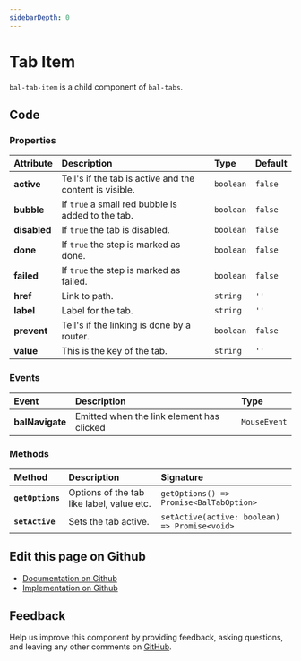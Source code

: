 ```yaml
---
sidebarDepth: 0
---
```



# Tab Item

`bal-tab-item` is a child component of `bal-tabs`.




<ClientOnly><docs-component-tabs></docs-component-tabs></ClientOnly>

<!-- docs:child of bal-tabs -->


## Code

### Properties


| Attribute    | Description                                             | Type      | Default |
| :----------- | :------------------------------------------------------ | :-------- | :------ |
| **active**   | Tell's if the tab is active and the content is visible. | `boolean` | `false` |
| **bubble**   | If `true` a small red bubble is added to the tab.       | `boolean` | `false` |
| **disabled** | If `true` the tab is disabled.                          | `boolean` | `false` |
| **done**     | If `true` the step is marked as done.                   | `boolean` | `false` |
| **failed**   | If `true` the step is marked as failed.                 | `boolean` | `false` |
| **href**     | Link to path.                                           | `string`  | `''`    |
| **label**    | Label for the tab.                                      | `string`  | `''`    |
| **prevent**  | Tell's if the linking is done by a router.              | `boolean` | `false` |
| **value**    | This is the key of the tab.                             | `string`  | `''`    |

### Events


| Event           | Description                               | Type         |
| :-------------- | :---------------------------------------- | :----------- |
| **balNavigate** | Emitted when the link element has clicked | `MouseEvent` |

### Methods


| Method           | Description                               | Signature                                     |
| :--------------- | :---------------------------------------- | :-------------------------------------------- |
| **`getOptions`** | Options of the tab like label, value etc. | `getOptions() => Promise<BalTabOption>`       |
| **`setActive`**  | Sets the tab active.                      | `setActive(active: boolean) => Promise<void>` |




## Edit this page on Github

* [Documentation on Github](https://github.com/baloise/design-system/blob/master/docs/src/components/components/bal-tab-item.md)
* [Implementation on Github](https://github.com/baloise/design-system/blob/master/packages/components/src/components/bal-tab-item)

## Feedback

Help us improve this component by providing feedback, asking questions, and leaving any other comments on [GitHub](https://github.com/baloise/design-system/issues/new).

